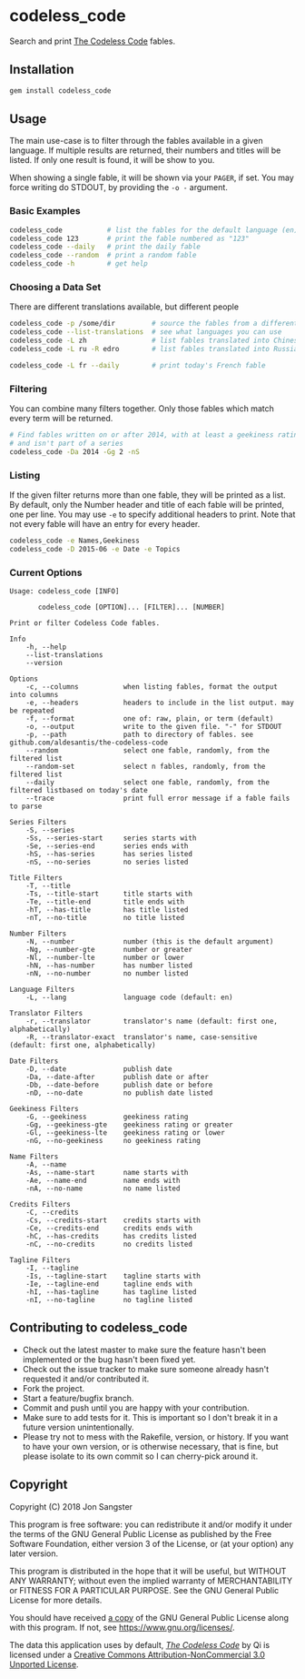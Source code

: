 # codeless_code

Search and print [The Codeless Code](http://thecodelesscode.com/contents)
fables.

## Installation

```sh
gem install codeless_code
```

## Usage

The main use-case is to filter through the fables available in a given language.
If multiple results are returned, their numbers and titles will be listed. If
only one result is found, it will be show to you.

When showing a single fable, it will be shown via your `PAGER`, if set. You may
force writing do STDOUT, by providing the `-o -` argument.

### Basic Examples

```sh
codeless_code           # list the fables for the default language (en)
codeless_code 123       # print the fable numbered as "123"
codeless_code --daily   # print the daily fable
codeless_code --random  # print a random fable
codeless_code -h        # get help
```

### Choosing a Data Set

There are different translations available, but different people

```sh
codeless_code -p /some/dir         # source the fables from a different folder
codeless_code --list-translations  # see what languages you can use
codeless_code -L zh                # list fables translated into Chinese
codeless_code -L ru -R edro        # list fables translated into Russian by edro

codeless_code -L fr --daily        # print today's French fable
```

### Filtering

You can combine many filters together. Only those fables which match every term
will be returned.

```sh
# Find fables written on or after 2014, with at least a geekiness rating of 2,
# and isn't part of a series
codeless_code -Da 2014 -Gg 2 -nS
```

### Listing

If the given filter returns more than one fable, they will be printed as a
list. By default, only the Number header and title of each fable will be
printed, one per line. You may use `-e` to specify additional headers to print.
Note that not every fable will have an entry for every header.

```sh
codeless_code -e Names,Geekiness
codeless_code -D 2015-06 -e Date -e Topics
```

### Current Options

```
Usage: codeless_code [INFO]

       codeless_code [OPTION]... [FILTER]... [NUMBER]

Print or filter Codeless Code fables.

Info
    -h, --help
    --list-translations
    --version

Options
    -c, --columns           when listing fables, format the output into columns
    -e, --headers           headers to include in the list output. may be repeated
    -f, --format            one of: raw, plain, or term (default)
    -o, --output            write to the given file. "-" for STDOUT
    -p, --path              path to directory of fables. see github.com/aldesantis/the-codeless-code
    --random                select one fable, randomly, from the filtered list
    --random-set            select n fables, randomly, from the filtered list
    --daily                 select one fable, randomly, from the filtered listbased on today's date
    --trace                 print full error message if a fable fails to parse

Series Filters
    -S, --series
    -Ss, --series-start     series starts with
    -Se, --series-end       series ends with
    -hS, --has-series       has series listed
    -nS, --no-series        no series listed

Title Filters
    -T, --title
    -Ts, --title-start      title starts with
    -Te, --title-end        title ends with
    -hT, --has-title        has title listed
    -nT, --no-title         no title listed

Number Filters
    -N, --number            number (this is the default argument)
    -Ng, --number-gte       number or greater
    -Nl, --number-lte       number or lower
    -hN, --has-number       has number listed
    -nN, --no-number        no number listed

Language Filters
    -L, --lang              language code (default: en)

Translator Filters
    -r, --translator        translator's name (default: first one, alphabetically)
    -R, --translator-exact  translator's name, case-sensitive (default: first one, alphabetically)

Date Filters
    -D, --date              publish date
    -Da, --date-after       publish date or after
    -Db, --date-before      publish date or before
    -nD, --no-date          no publish date listed

Geekiness Filters
    -G, --geekiness         geekiness rating
    -Gg, --geekiness-gte    geekiness rating or greater
    -Gl, --geekiness-lte    geekiness rating or lower
    -nG, --no-geekiness     no geekiness rating

Name Filters
    -A, --name
    -As, --name-start       name starts with
    -Ae, --name-end         name ends with
    -nA, --no-name          no name listed

Credits Filters
    -C, --credits
    -Cs, --credits-start    credits starts with
    -Ce, --credits-end      credits ends with
    -hC, --has-credits      has credits listed
    -nC, --no-credits       no credits listed

Tagline Filters
    -I, --tagline
    -Is, --tagline-start    tagline starts with
    -Ie, --tagline-end      tagline ends with
    -hI, --has-tagline      has tagline listed
    -nI, --no-tagline       no tagline listed
```

## Contributing to codeless_code

  * Check out the latest master to make sure the feature hasn't been
    implemented or the bug hasn't been fixed yet.
  * Check out the issue tracker to make sure someone already hasn't requested
    it and/or contributed it.
  * Fork the project.
  * Start a feature/bugfix branch.
  * Commit and push until you are happy with your contribution.
  * Make sure to add tests for it. This is important so I don't break it in a
    future version unintentionally.
  * Please try not to mess with the Rakefile, version, or history. If you want
    to have your own version, or is otherwise necessary, that is fine, but
    please isolate to its own commit so I can cherry-pick around it.

## Copyright

Copyright (C) 2018  Jon Sangster

This program is free software: you can redistribute it and/or modify it under
the terms of the GNU General Public License as published by the Free Software
Foundation, either version 3 of the License, or (at your option) any later
version.

This program is distributed in the hope that it will be useful, but WITHOUT ANY
WARRANTY; without even the implied warranty of MERCHANTABILITY or FITNESS FOR A
PARTICULAR PURPOSE. See the GNU General Public License for more details.

You should have received [a copy](LICENSE) of the GNU General Public License
along with this program. If not, see <https://www.gnu.org/licenses/>.

The data this application uses by default, [*The Codeless
Code*](http://www.thecodelesscode.com/about) by Qi is licensed under a
[Creative Commons Attribution-NonCommercial 3.0 Unported
License](https://creativecommons.org/licenses/by-nc/3.0/deed.en_US).
